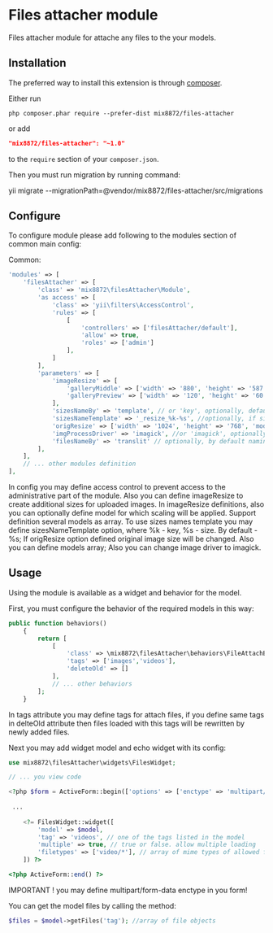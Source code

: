 Files attacher module
=================

Files attacher module for attache any files to the your models.

Installation
------------

The preferred way to install this extension is through [composer](http://getcomposer.org/download/).

Either run

```
php composer.phar require --prefer-dist mix8872/files-attacher
```

or add

```json
"mix8872/files-attacher": "~1.0"
```

to the `require` section of your `composer.json`.

Then you must run migration by running command:

yii migrate --migrationPath=@vendor/mix8872/files-attacher/src/migrations

Configure
----------

To configure module please add following to the modules section of common main config:

Common:

```php
'modules' => [
	'filesAttacher' => [
		'class' => 'mix8872\filesAttacher\Module',
		'as access' => [
			'class' => 'yii\filters\AccessControl',
			'rules' => [
				[
					'controllers' => ['filesAttacher/default'],
					'allow' => true,
					'roles' => ['admin']
				],
			]
		],
		'parameters' => [
            'imageResize' => [
                'galleryMiddle' => ['width' => '880', 'height' => '587', 'model' => ['common\modules\imageslider\models\ImageSlider']],
                'galleryPreview' => ['width' => '120', 'height' => '60', 'model' => ['common\modules\imageslider\models\ImageSlider']]
            ],
            'sizesNameBy' => 'template', // or 'key', optionally, default 'size'
            'sizesNameTemplate' => '_resize_%k-%s', //optionally, if sizesNameBy set to 'template'
            'origResize' => ['width' => '1024', 'height' => '768', 'model' => ['common\modules\imageslider\models\ImageSlider']], //optionally
            'imgProcessDriver' => 'imagick', //or 'imagick', optionally, default 'gd',
            'filesNameBy' => 'translit' // optionally, by default naming is random string
        ],
	],
	// ... other modules definition
],
```

In config you may define access control to prevent access to the administrative part of the module.
Also you can define imageResize to create additional sizes for uploaded images.
In imageResize definitions, also you can optionally define model for which scaling will be applied. Support definition several models as array.
To use sizes names template you may define sizesNameTemplate option, where %k - key, %s - size. By default - %s;
If origResize option defined original image size will be changed. Also you can define models array;
Also you can change image driver to imagick.
	
Usage
-----

Using the module is available as a widget and behavior for the model.

First, you must configure the behavior of the required models in this way:

```php
public function behaviors()
    {
        return [
            [
                'class' => \mix8872\filesAttacher\behaviors\FileAttachBehavior::class,
                'tags' => ['images','videos'],
                'deleteOld' => []
            ],
			// ... other behaviors
        ];
    }
```
In tags attribute you may define tags for attach files, if you define same tags in delteOld attribute then files loaded with this tags will be rewritten by newly added files.

Next you may add widget model and echo widget with its config:

```php
use mix8872\filesAttacher\widgets\FilesWidget;

// ... you view code

<?php $form = ActiveForm::begin(['options' => ['enctype' => 'multipart/form-data']]); // IMPORTANT ?>
 
 ...
 
	<?= FilesWidget::widget([
		'model' => $model,
		'tag' => 'videos', // one of the tags listed in the model
		'multiple' => true, // true or false. allow multiple loading
		'filetypes' => ['video/*'], // array of mime types of allowed files
	]) ?>

<?php ActiveForm::end() ?>
```

IMPORTANT ! you may define multipart/form-data enctype in you form!

You can get the model files by calling the method:
```php
$files = $model->getFiles('tag'); //array of file objects
```
